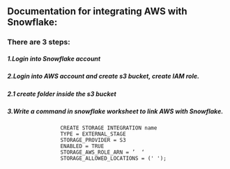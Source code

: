 ## Documentation for integrating AWS with Snowflake:
### There are 3 steps:
##### 1.Login into Snowflake account
##### 2.Login into AWS account and create s3 bucket, create IAM role.
##### 2.1 create folder inside the s3 bucket
##### 3.Write a command in snowflake worksheet to link AWS with Snowflake.
                     CREATE STORAGE INTEGRATION name
                     TYPE = EXTERNAL_STAGE
                     STORAGE_PROVIDER = S3
                     ENABLED = TRUE
                     STORAGE_AWS_ROLE_ARN = ’  ‘
                     STORAGE_ALLOWED_LOCATIONS = (' ');

